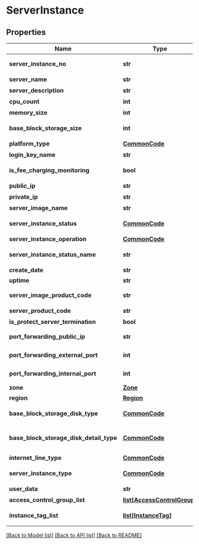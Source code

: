 # ServerInstance

## Properties
Name | Type | Description | Notes
------------ | ------------- | ------------- | -------------
**server_instance_no** | **str** | 서버인스턴스번호 | [optional] 
**server_name** | **str** | 서버명 | [optional] 
**server_description** | **str** | 서버설명 | [optional] 
**cpu_count** | **int** | CPU수 | [optional] 
**memory_size** | **int** | 메모리사이즈 | [optional] 
**base_block_storage_size** | **int** | 기본블럭스토리지사이즈 | [optional] 
**platform_type** | [**CommonCode**](CommonCode.md) | 플랫폼구분 | [optional] 
**login_key_name** | **str** | 로그인키명 | [optional] 
**is_fee_charging_monitoring** | **bool** | 유료모니터링여부 | [optional] 
**public_ip** | **str** | 공인IP | [optional] 
**private_ip** | **str** | 사설IP | [optional] 
**server_image_name** | **str** | 서버이미지명 | [optional] 
**server_instance_status** | [**CommonCode**](CommonCode.md) | 서버인스턴스상태 | [optional] 
**server_instance_operation** | [**CommonCode**](CommonCode.md) | 서버인스턴스OP | [optional] 
**server_instance_status_name** | **str** | 서버인스턴스상태명 | [optional] 
**create_date** | **str** | 생성일자 | [optional] 
**uptime** | **str** | UPTIME | [optional] 
**server_image_product_code** | **str** | 서버이미지상품코드 | [optional] 
**server_product_code** | **str** | 서버상품코드 | [optional] 
**is_protect_server_termination** | **bool** | 반납보호여부 | [optional] 
**port_forwarding_public_ip** | **str** | portForwarding 공인 Ip | [optional] 
**port_forwarding_external_port** | **int** | portForwarding 외부 포트 | [optional] 
**port_forwarding_internal_port** | **int** | portForwarding 내부 포트 | [optional] 
**zone** | [**Zone**](Zone.md) | Zone | [optional] 
**region** | [**Region**](Region.md) | 리전 | [optional] 
**base_block_storage_disk_type** | [**CommonCode**](CommonCode.md) | 기본블록스토리지디스크유형 | [optional] 
**base_block_storage_disk_detail_type** | [**CommonCode**](CommonCode.md) | 기본블록스토리지디스크상세유형 | [optional] 
**internet_line_type** | [**CommonCode**](CommonCode.md) | 인터넷라인구분 | [optional] 
**server_instance_type** | [**CommonCode**](CommonCode.md) | 서버인스턴스구분 | [optional] 
**user_data** | **str** | 사용자데이타 | [optional] 
**access_control_group_list** | [**list[AccessControlGroup]**](AccessControlGroup.md) | ACG리스트 | [optional] 
**instance_tag_list** | [**list[InstanceTag]**](InstanceTag.md) | 인스턴스태그리스트 | [optional] 

[[Back to Model list]](../README.md#documentation-for-models) [[Back to API list]](../README.md#documentation-for-api-endpoints) [[Back to README]](../README.md)


